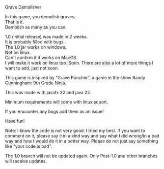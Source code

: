 Grave Demolisher   
      
In this game, you demolish graves.    
That is it.    
Demolish as many as you can.    
      
1.0 (initial release) was made in 2 weeks.    
It is probably filled with bugs.     
The 1.0 jar works on windows.    
Not on linux.    
Can't confirm if it works on MacOS.    
I will make it work on linux too. Soon. There are also a lot of more things I want to add, just not soon.    
      
This game is inspired by "Grave Puncher", a game in the show Randy Cunningham: 9th Grade Ninja.     
     
This was made with javafx 22 and java 22.     
      
Minimum requirements will come with linux suport.   

If you encounter any bugs add them as an issue!
     
Have fun!    

Note: I know the code is not very good. I tried my best. If you want to comment on it, please say it in a kind way and say what I did wrong/in a bad way and how I would do it in a better way. Please do not just say something like "your code is bad".

The 1.0 branch will not be updated again. Only Post-1.0 and other branches will receive updates.
